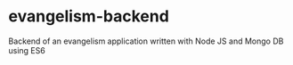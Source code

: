 # evangelism-backend
Backend of an evangelism application written with Node JS and Mongo DB using ES6
